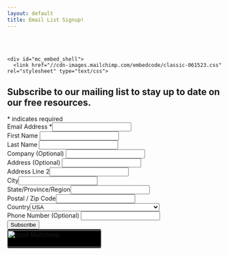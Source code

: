 ```yaml
---
layout: default
title: Email List Signup!
---
```


<div class="jumbotron jumbotron-fluid">
  <div class="container">
<br><br>  
  
	<div id="mc_embed_shell">
      <link href="//cdn-images.mailchimp.com/embedcode/classic-061523.css" rel="stylesheet" type="text/css">
<div id="mc_embed_signup">
    <form action="https://skarlet.us13.list-manage.com/subscribe/post?u=244988b289a2b9a2ca0e8a7a0&amp;id=b0614d89ab&amp;f_id=0053c2e1f0" method="post" id="mc-embedded-subscribe-form" name="mc-embedded-subscribe-form" class="validate" target="_blank">
        <div id="mc_embed_signup_scroll"><h2>Subscribe to our mailing list to stay up to date on our free resources.</h2>
            <div class="indicates-required"><span class="asterisk">*</span> indicates required</div>
            <div class="mc-field-group"><label for="mce-EMAIL">Email Address <span class="asterisk">*</span></label><input type="email" name="EMAIL" class="required email" id="mce-EMAIL" required="" value=""></div><div class="mc-field-group"><label for="mce-FNAME">First Name </label><input type="text" name="FNAME" class=" text" id="mce-FNAME" value=""></div><div class="mc-field-group"><label for="mce-LNAME">Last Name </label><input type="text" name="LNAME" class=" text" id="mce-LNAME" value=""></div><div class="mc-field-group"><label for="mce-COMPANY">Company (Optional) </label><input type="text" name="COMPANY" class=" text" id="mce-COMPANY" value=""></div><div class="mc-address-group"><div class="mc-field-group"><label for="mce-ADDRESS-addr1">Address (Optional) </label><input type="text" maxlength="70" name="ADDRESS[addr1]" id="mce-ADDRESS-addr1" class="" value=""></div><div class="mc-field-group"><label for="mce-ADDRESS-addr2">Address Line 2</label><input type="text" maxlength="70" name="ADDRESS[addr2]" id="mce-ADDRESS-addr2" value=""></div><div class="mc-address-fields-group"><div class="mc-field-group"><label for="mce-ADDRESS-city">City</label><input type="text" maxlength="40" name="ADDRESS[city]" id="mce-ADDRESS-city" class="" value=""></div><div class="mc-field-group"><label for="mce-ADDRESS-state">State/Province/Region</label><input type="text" maxlength="20" name="ADDRESS[state]" id="mce-ADDRESS-state" class="" value=""></div><div class="mc-field-group"><label for="mce-ADDRESS-zip">Postal / Zip Code</label><input type="text" maxlength="10" name="ADDRESS[zip]" id="mce-ADDRESS-zip" class="" value=""></div></div><div class="mc-field-group"><label for="mce-ADDRESS-country">Country</label><select name="ADDRESS[country]" id="mce-ADDRESS-country" class=""><option value="Albania">Albania</option><option value="Algeria">Algeria</option><option value="Andorra">Andorra</option><option value="Angola">Angola</option><option value="Argentina">Argentina</option><option value="Armenia">Armenia</option><option value="Australia">Australia</option><option value="Austria">Austria</option><option value="Azerbaijan">Azerbaijan</option><option value="Bahamas">Bahamas</option><option value="Bahrain">Bahrain</option><option value="Bangladesh">Bangladesh</option><option value="Barbados">Barbados</option><option value="Belarus">Belarus</option><option value="Belgium">Belgium</option><option value="Belize">Belize</option><option value="Benin">Benin</option><option value="Bermuda">Bermuda</option><option value="Bhutan">Bhutan</option><option value="Bolivia">Bolivia</option><option value="Bosnia and Herzegovina">Bosnia and Herzegovina</option><option value="Botswana">Botswana</option><option value="Brazil">Brazil</option><option value="Bulgaria">Bulgaria</option><option value="Burkina Faso">Burkina Faso</option><option value="Burundi">Burundi</option><option value="Cambodia">Cambodia</option><option value="Cameroon">Cameroon</option><option value="Canada">Canada</option><option value="Cape Verde">Cape Verde</option><option value="Cayman Islands">Cayman Islands</option><option value="Central African Republic">Central African Republic</option><option value="Chad">Chad</option><option value="Chile">Chile</option><option value="China">China</option><option value="Colombia">Colombia</option><option value="Congo">Congo</option><option value="Croatia">Croatia</option><option value="Cyprus">Cyprus</option><option value="Czech Republic">Czech Republic</option><option value="Denmark">Denmark</option><option value="Djibouti">Djibouti</option><option value="Ecuador">Ecuador</option><option value="Egypt">Egypt</option><option value="El Salvador">El Salvador</option><option value="Equatorial Guinea">Equatorial Guinea</option><option value="Eritrea">Eritrea</option><option value="Estonia">Estonia</option><option value="Ethiopia">Ethiopia</option><option value="Fiji">Fiji</option><option value="Finland">Finland</option><option value="France">France</option><option value="Gabon">Gabon</option><option value="Gambia">Gambia</option><option value="Georgia">Georgia</option><option value="Germany">Germany</option><option value="Ghana">Ghana</option><option value="Greece">Greece</option><option value="Guam">Guam</option><option value="Guinea">Guinea</option><option value="Guinea-Bissau">Guinea-Bissau</option><option value="Guyana">Guyana</option><option value="Honduras">Honduras</option><option value="Hong Kong">Hong Kong</option><option value="Hungary">Hungary</option><option value="Iceland">Iceland</option><option value="India">India</option><option value="Indonesia">Indonesia</option><option value="Ireland">Ireland</option><option value="Israel">Israel</option><option value="Italy">Italy</option><option value="Japan">Japan</option><option value="Jordan">Jordan</option><option value="Kazakhstan">Kazakhstan</option><option value="Kenya">Kenya</option><option value="Kuwait">Kuwait</option><option value="Kyrgyzstan">Kyrgyzstan</option><option value="Lao People's Democratic Republic">Lao People's Democratic Republic</option><option value="Latvia">Latvia</option><option value="Lebanon">Lebanon</option><option value="Lesotho">Lesotho</option><option value="Liberia">Liberia</option><option value="Liechtenstein">Liechtenstein</option><option value="Lithuania">Lithuania</option><option value="Luxembourg">Luxembourg</option><option value="Macedonia">Macedonia</option><option value="Madagascar">Madagascar</option><option value="Malawi">Malawi</option><option value="Malaysia">Malaysia</option><option value="Maldives">Maldives</option><option value="Mali">Mali</option><option value="Malta">Malta</option><option value="Mauritania">Mauritania</option><option value="Mexico">Mexico</option><option value="Moldova">Moldova</option><option value="Monaco">Monaco</option><option value="Mongolia">Mongolia</option><option value="Morocco">Morocco</option><option value="Mozambique">Mozambique</option><option value="Namibia">Namibia</option><option value="Nepal">Nepal</option><option value="Netherlands">Netherlands</option><option value="Netherlands Antilles">Netherlands Antilles</option><option value="New Zealand">New Zealand</option><option value="Nicaragua">Nicaragua</option><option value="Niger">Niger</option><option value="Nigeria">Nigeria</option><option value="Norway">Norway</option><option value="Oman">Oman</option><option value="Pakistan">Pakistan</option><option value="Panama">Panama</option><option value="Paraguay">Paraguay</option><option value="Peru">Peru</option><option value="Philippines">Philippines</option><option value="Poland">Poland</option><option value="Portugal">Portugal</option><option value="Qatar">Qatar</option><option value="Reunion">Reunion</option><option value="Romania">Romania</option><option value="Russia">Russia</option><option value="Rwanda">Rwanda</option><option value="Samoa (Independent)">Samoa (Independent)</option><option value="Saudi Arabia">Saudi Arabia</option><option value="Senegal">Senegal</option><option value="Seychelles">Seychelles</option><option value="Sierra Leone">Sierra Leone</option><option value="Singapore">Singapore</option><option value="Slovakia">Slovakia</option><option value="Slovenia">Slovenia</option><option value="Somalia">Somalia</option><option value="South Africa">South Africa</option><option value="South Korea">South Korea</option><option value="Spain">Spain</option><option value="Sri Lanka">Sri Lanka</option><option value="Suriname">Suriname</option><option value="Swaziland">Swaziland</option><option value="Sweden">Sweden</option><option value="Switzerland">Switzerland</option><option value="Taiwan">Taiwan</option><option value="Tanzania">Tanzania</option><option value="Thailand">Thailand</option><option value="Togo">Togo</option><option value="Tunisia">Tunisia</option><option value="Turkiye">Turkiye</option><option value="Turkmenistan">Turkmenistan</option><option value="Uganda">Uganda</option><option value="Ukraine">Ukraine</option><option value="United Arab Emirates">United Arab Emirates</option><option value="Uruguay">Uruguay</option><option value="USA" selected="">USA</option><option value="Uzbekistan">Uzbekistan</option><option value="Vatican City State (Holy See)">Vatican City State (Holy See)</option><option value="Venezuela">Venezuela</option><option value="Vietnam">Vietnam</option><option value="Virgin Islands (British)">Virgin Islands (British)</option><option value="Yemen">Yemen</option><option value="Zambia">Zambia</option><option value="Zimbabwe">Zimbabwe</option><option value="Antigua And Barbuda">Antigua And Barbuda</option><option value="Anguilla">Anguilla</option><option value="American Samoa">American Samoa</option><option value="Aruba">Aruba</option><option value="Brunei Darussalam">Brunei Darussalam</option><option value="Bouvet Island">Bouvet Island</option><option value="Cook Islands">Cook Islands</option><option value="Christmas Island">Christmas Island</option><option value="Dominican Republic">Dominican Republic</option><option value="Western Sahara">Western Sahara</option><option value="Falkland Islands">Falkland Islands</option><option value="Faroe Islands">Faroe Islands</option><option value="Grenada">Grenada</option><option value="French Guiana">French Guiana</option><option value="Gibraltar">Gibraltar</option><option value="Greenland">Greenland</option><option value="Guadeloupe">Guadeloupe</option><option value="Guatemala">Guatemala</option><option value="Haiti">Haiti</option><option value="Jamaica">Jamaica</option><option value="Kiribati">Kiribati</option><option value="Comoros">Comoros</option><option value="Saint Kitts and Nevis">Saint Kitts and Nevis</option><option value="Saint Lucia">Saint Lucia</option><option value="Marshall Islands">Marshall Islands</option><option value="Macau">Macau</option><option value="Martinique">Martinique</option><option value="Mauritius">Mauritius</option><option value="New Caledonia">New Caledonia</option><option value="Norfolk Island">Norfolk Island</option><option value="Nauru">Nauru</option><option value="Niue">Niue</option><option value="Papua New Guinea">Papua New Guinea</option><option value="Pitcairn">Pitcairn</option><option value="Palau">Palau</option><option value="Solomon Islands">Solomon Islands</option><option value="Svalbard and Jan Mayen Islands">Svalbard and Jan Mayen Islands</option><option value="San Marino">San Marino</option><option value="Tonga">Tonga</option><option value="Timor-Leste">Timor-Leste</option><option value="Trinidad and Tobago">Trinidad and Tobago</option><option value="Tuvalu">Tuvalu</option><option value="Saint Vincent and the Grenadines">Saint Vincent and the Grenadines</option><option value="Virgin Islands (U.S.)">Virgin Islands (U.S.)</option><option value="Vanuatu">Vanuatu</option><option value="Mayotte">Mayotte</option><option value="Myanmar">Myanmar</option><option value="Sao Tome and Principe">Sao Tome and Principe</option><option value="South Georgia and the South Sandwich Islands">South Georgia and the South Sandwich Islands</option><option value="Tajikistan">Tajikistan</option><option value="United Kingdom">United Kingdom</option><option value="Costa Rica">Costa Rica</option><option value="Guernsey">Guernsey</option><option value="North Korea">North Korea</option><option value="Afghanistan">Afghanistan</option><option value="Cote D'Ivoire">Cote D'Ivoire</option><option value="Cuba">Cuba</option><option value="French Polynesia">French Polynesia</option><option value="Iran">Iran</option><option value="Iraq">Iraq</option><option value="Libya">Libya</option><option value="Palestine">Palestine</option><option value="Syria">Syria</option><option value="Aaland Islands">Aaland Islands</option><option value="Turks &amp; Caicos Islands">Turks &amp; Caicos Islands</option><option value="Jersey  (Channel Islands)">Jersey  (Channel Islands)</option><option value="Dominica">Dominica</option><option value="Montenegro">Montenegro</option><option value="Sudan">Sudan</option><option value="Montserrat">Montserrat</option><option value="Curacao">Curacao</option><option value="Sint Maarten">Sint Maarten</option><option value="South Sudan">South Sudan</option><option value="Republic of Kosovo">Republic of Kosovo</option><option value="Congo, Democratic Republic of the">Congo, Democratic Republic of the</option><option value="Isle of Man">Isle of Man</option><option value="Saint Martin">Saint Martin</option><option value="Bonaire, Saint Eustatius and Saba">Bonaire, Saint Eustatius and Saba</option><option value="Serbia">Serbia</option></select></div></div><div class="mc-field-group"><label for="mce-PHONE">Phone Number (Optional) </label><input type="text" name="PHONE" class="REQ_CSS" id="mce-PHONE" value=""></div>
        <div id="mce-responses" class="clear foot">
            <div class="response" id="mce-error-response" style="display: none;"></div>
            <div class="response" id="mce-success-response" style="display: none;"></div>
        </div>
    <div aria-hidden="true" style="position: absolute; left: -5000px;">
        /* real people should not fill this in and expect good things - do not remove this or risk form bot signups */
        <input type="text" name="b_244988b289a2b9a2ca0e8a7a0_b0614d89ab" tabindex="-1" value="">
    </div>
        <div class="optionalParent">
            <div class="clear foot">
                <input type="submit" name="subscribe" id="mc-embedded-subscribe" class="button" value="Subscribe">
                <p style="margin: 0px auto;"><a href="http://eepurl.com/i1WqsU" title="Mailchimp - email marketing made easy and fun"><span style="display: inline-block; background-color: black; border-radius: 4px;"><img class="refferal_badge" src="https://digitalasset.intuit.com/render/content/dam/intuit/mc-fe/en_us/images/intuit-mc-rewards-text-light.svg" alt="Intuit Mailchimp" style="width: 220px; height: 40px; display: flex; padding: 2px 0px; justify-content: center; align-items: center;"></span></a></p>
            </div>
        </div>
    </div>
</form>
</div>
<script type="text/javascript" src="//s3.amazonaws.com/downloads.mailchimp.com/js/mc-validate.js"></script><script type="text/javascript">(function($) {window.fnames = new Array(); window.ftypes = new Array();fnames[0]='EMAIL';ftypes[0]='email';fnames[1]='FNAME';ftypes[1]='text';fnames[2]='LNAME';ftypes[2]='text';fnames[6]='COMPANY';ftypes[6]='text';fnames[3]='ADDRESS';ftypes[3]='address';fnames[4]='PHONE';ftypes[4]='phone';fnames[5]='BIRTHDAY';ftypes[5]='birthday';}(jQuery));var $mcj = jQuery.noConflict(true);</script>
</div>
  </div>
</div>
